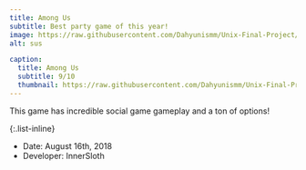 ```yaml
---
title: Among Us
subtitle: Best party game of this year!
image: https://raw.githubusercontent.com/Dahyunismm/Unix-Final-Project/main/agencyWebsite/assets/img/portfolio/among.jpeg
alt: sus

caption:
  title: Among Us
  subtitle: 9/10
  thumbnail: https://raw.githubusercontent.com/Dahyunismm/Unix-Final-Project/main/agencyWebsite/assets/img/portfolio/sus.jpg
---
```

This game has incredible social game gameplay and a ton of options!

{:.list-inline}
- Date: August 16th, 2018
- Developer: InnerSloth

